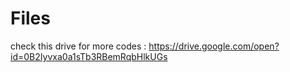 # Files

check this drive for more codes : https://drive.google.com/open?id=0B2Iyvxa0a1sTb3RBemRqbHlkUGs
